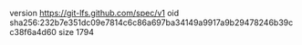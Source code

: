 version https://git-lfs.github.com/spec/v1
oid sha256:232b7e351dc09e7814c6c86a697ba34149a9917a9b29478246b39cc38f6a4d60
size 1794
